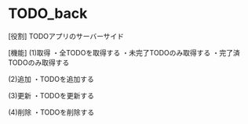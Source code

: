 # TODO_back

[役割]
TODOアプリのサーバーサイド

[機能]
(1)取得
・全TODOを取得する
・未完了TODOのみ取得する
・完了済TODOのみ取得する

(2)追加
・TODOを追加する

(3)更新
・TODOを更新する

(4)削除
・TODOを削除する